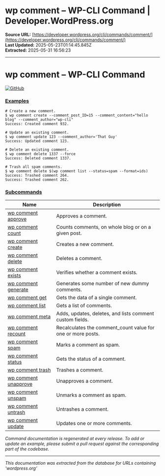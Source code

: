 # wp comment – WP-CLI Command | Developer.WordPress.org

**Source URL:** [https://developer.wordpress.org/cli/commands/comment/](https://developer.wordpress.org/cli/commands/comment/)  
**Last Updated:** 2025-05-23T01:14:45.845Z  
**Extracted:** 2025-05-31 16:56:23

---

# wp comment – WP-CLI Command

[![GitHub](https://make.wordpress.org/cli/wp-content/plugins/wporg-cli/assets/images/github-mark.svg)](https://github.com/wp-cli/entity-command)

### [Examples](#examples)

```
# Create a new comment.
$ wp comment create --comment_post_ID=15 --comment_content="hello blog" --comment_author="wp-cli"
Success: Created comment 932.

# Update an existing comment.
$ wp comment update 123 --comment_author='That Guy'
Success: Updated comment 123.

# Delete an existing comment.
$ wp comment delete 1337 --force
Success: Deleted comment 1337.

# Trash all spam comments.
$ wp comment delete $(wp comment list --status=spam --format=ids)
Success: Trashed comment 264.
Success: Trashed comment 262.
```

### [Subcommands](#subcommands)

| Name | Description |
| --- | --- |
| [wp comment approve](https://developer.wordpress.org/cli/commands/comment/approve/) | Approves a comment. |
| [wp comment count](https://developer.wordpress.org/cli/commands/comment/count/) | Counts comments, on whole blog or on a given post. |
| [wp comment create](https://developer.wordpress.org/cli/commands/comment/create/) | Creates a new comment. |
| [wp comment delete](https://developer.wordpress.org/cli/commands/comment/delete/) | Deletes a comment. |
| [wp comment exists](https://developer.wordpress.org/cli/commands/comment/exists/) | Verifies whether a comment exists. |
| [wp comment generate](https://developer.wordpress.org/cli/commands/comment/generate/) | Generates some number of new dummy comments. |
| [wp comment get](https://developer.wordpress.org/cli/commands/comment/get/) | Gets the data of a single comment. |
| [wp comment list](https://developer.wordpress.org/cli/commands/comment/list/) | Gets a list of comments. |
| [wp comment meta](https://developer.wordpress.org/cli/commands/comment/meta/) | Adds, updates, deletes, and lists comment custom fields. |
| [wp comment recount](https://developer.wordpress.org/cli/commands/comment/recount/) | Recalculates the comment\_count value for one or more posts. |
| [wp comment spam](https://developer.wordpress.org/cli/commands/comment/spam/) | Marks a comment as spam. |
| [wp comment status](https://developer.wordpress.org/cli/commands/comment/status/) | Gets the status of a comment. |
| [wp comment trash](https://developer.wordpress.org/cli/commands/comment/trash/) | Trashes a comment. |
| [wp comment unapprove](https://developer.wordpress.org/cli/commands/comment/unapprove/) | Unapproves a comment. |
| [wp comment unspam](https://developer.wordpress.org/cli/commands/comment/unspam/) | Unmarks a comment as spam. |
| [wp comment untrash](https://developer.wordpress.org/cli/commands/comment/untrash/) | Untrashes a comment. |
| [wp comment update](https://developer.wordpress.org/cli/commands/comment/update/) | Updates one or more comments. |

_Command documentation is regenerated at every release. To add or update an example, please submit a pull request against the corresponding part of the codebase._

---

*This documentation was extracted from the database for URLs containing 'wordpress.org'*
